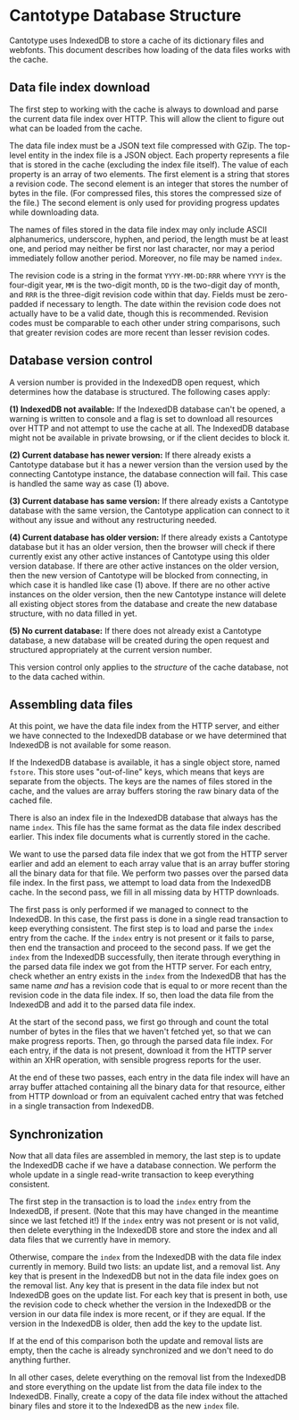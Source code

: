 # Cantotype Database Structure

Cantotype uses IndexedDB to store a cache of its dictionary files and webfonts.  This document describes how loading of the data files works with the cache.

## Data file index download

The first step to working with the cache is always to download and parse the current data file index over HTTP.  This will allow the client to figure out what can be loaded from the cache.

The data file index must be a JSON text file compressed with GZip.  The top-level entity in the index file is a JSON object.  Each property represents a file that is stored in the cache (excluding the index file itself).  The value of each property is an array of two elements.  The first element is a string that stores a revision code.  The second element is an integer that stores the number of bytes in the file.  (For compressed files, this stores the compressed size of the file.)  The second element is only used for providing progress updates while downloading data.

The names of files stored in the data file index may only include ASCII alphanumerics, underscore, hyphen, and period, the length must be at least one, and period may neither be first nor last character, nor may a period immediately follow another period.  Moreover, no file may be named `index`.

The revision code is a string in the format `YYYY-MM-DD:RRR` where `YYYY` is the four-digit year, `MM` is the two-digit month, `DD` is the two-digit day of month, and `RRR` is the three-digit revision code within that day.  Fields must be zero-padded if necessary to length.  The date within the revision code does not actually have to be a valid date, though this is recommended.  Revision codes must be comparable to each other under string comparisons, such that greater revision codes are more recent than lesser revision codes.

## Database version control

A version number is provided in the IndexedDB open request, which determines how the database is structured.  The following cases apply:

__(1) IndexedDB not available:__ If the IndexedDB database can't be opened, a warning is written to console and a flag is set to download all resources over HTTP and not attempt to use the cache at all.  The IndexedDB database might not be available in private browsing, or if the client decides to block it.

__(2) Current database has newer version:__ If there already exists a Cantotype database but it has a newer version than the version used by the connecting Cantotype instance, the database connection will fail.  This case is handled the same way as case (1) above.

__(3) Current database has same version:__ If there already exists a Cantotype database with the same version, the Cantotype application can connect to it without any issue and without any restructuring needed.

__(4) Current database has older version:__ If there already exists a Cantotype database but it has an older version, then the browser will check if there currently exist any other active instances of Cantotype using this older version database.  If there are other active instances on the older version, then the new version of Cantotype will be blocked from connecting, in which case it is handled like case (1) above.  If there are no other active instances on the older version, then the new Cantotype instance will delete all existing object stores from the database and create the new database structure, with no data filled in yet.

__(5) No current database:__ If there does not already exist a Cantotype database, a new database will be created during the open request and structured appropriately at the current version number.

This version control only applies to the _structure_ of the cache database, not to the data cached within.

## Assembling data files

At this point, we have the data file index from the HTTP server, and either we have connected to the IndexedDB database or we have determined that IndexedDB is not available for some reason.

If the IndexedDB database is available, it has a single object store, named `fstore`.  This store uses "out-of-line" keys, which means that keys are separate from the objects.  The keys are the names of files stored in the cache, and the values are array buffers storing the raw binary data of the cached file.

There is also an index file in the IndexedDB database that always has the name `index`.  This file has the same format as the data file index described earlier.  This index file documents what is currently stored in the cache.

We want to use the parsed data file index that we got from the HTTP server earlier and add an element to each array value that is an array buffer storing all the binary data for that file.  We perform two passes over the parsed data file index.  In the first pass, we attempt to load data from the IndexedDB cache.  In the second pass, we fill in all missing data by HTTP downloads.

The first pass is only performed if we managed to connect to the IndexedDB.  In this case, the first pass is done in a single read transaction to keep everything consistent.  The first step is to load and parse the `index` entry from the cache.  If the `index` entry is not present or it fails to parse, then end the transaction and proceed to the second pass.  If we get the `index` from the IndexedDB successfully, then iterate through everything in the parsed data file index we got from the HTTP server.  For each entry, check whether an entry exists in the `index` from the IndexedDB that has the same name _and_ has a revision code that is equal to or more recent than the revision code in the data file index.  If so, then load the data file from the IndexedDB and add it to the parsed data file index.

At the start of the second pass, we first go through and count the total number of bytes in the files that we haven't fetched yet, so that we can make progress reports.  Then, go through the parsed data file index.  For each entry, if the data is not present, download it from the HTTP server within an XHR operation, with sensible progress reports for the user.

At the end of these two passes, each entry in the data file index will have an array buffer attached containing all the binary data for that resource, either from HTTP download or from an equivalent cached entry that was fetched in a single transaction from IndexedDB.

## Synchronization

Now that all data files are assembled in memory, the last step is to update the IndexedDB cache if we have a database connection.  We perform the whole update in a single read-write transaction to keep everything consistent.

The first step in the transaction is to load the `index` entry from the IndexedDB, if present.  (Note that this may have changed in the meantime since we last fetched it!)  If the `index` entry was not present or is not valid, then delete everything in the IndexedDB store and store the index and all data files that we currently have in memory.

Otherwise, compare the `index` from the IndexedDB with the data file index currently in memory.  Build two lists:  an update list, and a removal list.  Any key that is present in the IndexedDB but not in the data file index goes on the removal list.  Any key that is present in the data file index but not IndexedDB goes on the update list.  For each key that is present in both, use the revision code to check whether the version in the IndexedDB or the version in our data file index is more recent, or if they are equal.  If the version in the IndexedDB is older, then add the key to the update list.

If at the end of this comparison both the update and removal lists are empty, then the cache is already synchronized and we don't need to do anything further.

In all other cases, delete everything on the removal list from the IndexedDB and store everything on the update list from the data file index to the IndexedDB.  Finally, create a copy of the data file index without the attached binary files and store it to the IndexedDB as the new `index` file.
